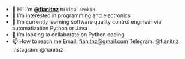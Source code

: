  - 👋 Hi! I’m [**@fianitnz**](https://github.com/fianitnz) `Nikita Zenkin`.
 - 👀 I’m interested in programming and electronics
 - 🌱 I’m currently learning software quality control engineer via automatization Python or Java
 - 💞️ I’m looking to collaborate on Python coding
 - 📫 How to reach me Email: fianitnz@gmail.com Telegram: @fianitnz Instagram: @fianitnz

<!---
fianitnz/fianitnz is a ✨ special ✨ repository because its `README.md` (this file) appears on your GitHub profile.
You can click the Preview link to take a look at your changes.
--->
